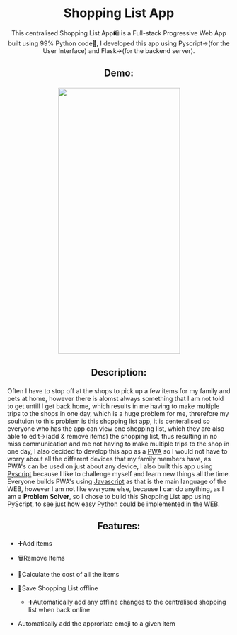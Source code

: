 <h1 align="center">Shopping List App</h1>
<p align="center">
This centralised Shopping List App🛍️ is a Full-stack Progressive Web App built using 99% Python code🐍, I developed this app using Pyscript->(for the User Interface) and Flask->(for the backend server).
</p>

<h2 align="center">

Demo:

</h2>
<p align="center">
 <img src="" width="275" height="600"/>
</p>

<h2 align="center">

Description:

</h2>
<p align="center">

Often I have to stop off at the shops to pick up a few items for my family and pets at home, however there is alomst always something that I am not told to get untill I get back home, which results in me having to make multiple trips to the shops in one day, which is a huge problem for me, threrefore my soultuion to this problem is this shopping list app, it is centeralised so everyone who has the app can view one shopping list, which they are also able to edit->(add & remove items) the shopping list, thus resulting in no miss communication and me not having to make multiple trips to the shop in one day, I also decided to develop this app as a [PWA](https://www.google.com/search?q=what+is+a+PWA) so I would not have to worry about all the different devices that my family members have, as PWA's can be used on just about any device, I also built this app using [Pyscript](https://pyscript.net/) because I like to challenge myself and learn new things all the time. Everyone builds PWA's using [Javascript](https://github.com/AranMesquita/ProblemSolving/tree/main/Javascript) as that is the main language of the WEB, however I am not like everyone else, because **I** can do anything, as I am a **Problem Solver**, so I chose to build this Shopping List app using PyScript, to see just how easy [Python](https://github.com/AranMesquita/ProblemSolving/tree/main/Python) could be implemented in the WEB.

</p>

<h2 align="center">
Features:
</h2>

- ➕Add items

- 🗑️Remove Items
- 🧮Calculate the cost of all the items
- 💾Save Shopping List offline
  - ➕Automatically add any offline changes to the centralised shopping list when back online
- Automatically add the approriate emoji to a given item
